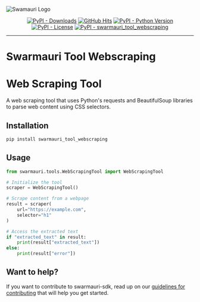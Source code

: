 
![Swamauri Logo](https://res.cloudinary.com/dbjmpekvl/image/upload/v1730099724/Swarmauri-logo-lockup-2048x757_hww01w.png)

<p align="center">
    <a href="https://pypi.org/project/swarmauri_tool_webscraping/">
        <img src="https://img.shields.io/pypi/dm/swarmauri_tool_webscraping" alt="PyPI - Downloads"/></a>
    <a href="https://github.com/swarmauri/swarmauri-sdk/pkgs/community/swarmauri_tool_webscraping/README.md">
        <img src="https://hits.seeyoufarm.com/api/count/incr/badge.svg?url=https://github.com/swarmauri/swarmauri-sdk/pkgs/community/swarmauri_tool_webscraping/README.md&count_bg=%2379C83D&title_bg=%23555555&icon=&icon_color=%23E7E7E7&title=hits&edge_flat=false" alt="GitHub Hits"/></a>
    <a href="https://pypi.org/project/swarmauri_tool_webscraping/">
        <img src="https://img.shields.io/pypi/pyversions/swarmauri_tool_webscraping" alt="PyPI - Python Version"/></a>
    <a href="https://pypi.org/project/swarmauri_tool_webscraping/">
        <img src="https://img.shields.io/pypi/l/swarmauri_tool_webscraping" alt="PyPI - License"/></a>
    <a href="https://pypi.org/project/swarmauri_tool_webscraping/">
        <img src="https://img.shields.io/pypi/v/swarmauri_tool_webscraping?label=swarmauri_tool_webscraping&color=green" alt="PyPI - swarmauri_tool_webscraping"/></a>
</p>

---

# Swarmauri Tool Webscraping
# Web Scraping Tool

A web scraping tool that uses Python's requests and BeautifulSoup libraries to parse web content using CSS selectors.

## Installation

```bash
pip install swarmauri_tool_webscraping
```

## Usage

```python
from swarmauri.tools.WebScrapingTool import WebScrapingTool

# Initialize the tool
scraper = WebScrapingTool()

# Scrape content from a webpage
result = scraper(
    url="https://example.com",
    selector="h1"
)

# Access the extracted text
if "extracted_text" in result:
    print(result["extracted_text"])
else:
    print(result["error"])
```

## Want to help?

If you want to contribute to swarmauri-sdk, read up on our [guidelines for contributing](https://github.com/swarmauri/swarmauri-sdk/blob/master/contributing.md) that will help you get started.
